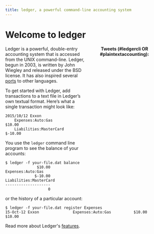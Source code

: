 ```yaml
---
title: ledger, a powerful command-line accounting system
---
```


# Welcome to ledger

<div style="float: right; text-align: center; min-width: 250px; max-width:250px; min-height: 500px;">
<b>Tweets (#ledgercli OR #plaintextaccounting):</b>
<a class="twitter-timeline" data-dnt="true" href="https://twitter.com/search?q=%23ledgercli%20OR%20%23plaintextaccounting%20-RT" data-widget-id="539507319734677504" data-chrome="noheader"></a> <script>!function(d,s,id){var js,fjs=d.getElementsByTagName(s)[0],p=/^http:/.test(d.location)?'http':'https';if(!d.getElementById(id)){js=d.createElement(s);js.id=id;js.src=p+"://platform.twitter.com/widgets.js";fjs.parentNode.insertBefore(js,fjs);}}(document,"script","twitter-wjs");</script>
</div>

Ledger is a powerful, double-entry accounting system that is accessed from
the UNIX command-line. Ledger, begun in 2003, is written by John Wiegley
and released under the BSD license.  It has also inspired several
[ports](http://wiki.ledger-cli.org/Ports) to other languages.

To get started with Ledger, add transactions to a text file in Ledger’s
own textual format. Here’s what a single transaction might look like:

    2015/10/12 Exxon
        Expenses:Auto:Gas         $10.00
        Liabilities:MasterCard   $-10.00

You use the `ledger` command line program to see the balance of your accounts:

    $ ledger -f your-file.dat balance
                  $10.00  Expenses:Auto:Gas
                 $-10.00  Liabilities:MasterCard
    --------------------
                       0

or the history of a particular account:

    $ ledger -f your-file.dat register Expenses
    15-Oct-12 Exxon               Expenses:Auto:Gas          $10.00      $10.00

Read more about Ledger's [features](features.html).

